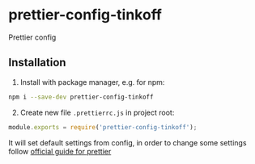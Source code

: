 # prettier-config-tinkoff

Prettier config

## Installation

1. Install with package manager, e.g. for npm:

```bash
npm i --save-dev prettier-config-tinkoff
```

2. Create new file `.prettierrc.js` in project root:

```js
module.exports = require('prettier-config-tinkoff');
```

It will set default settings from config, in order to change some settings follow [official guide for prettier](https://prettier.io/docs/en/configuration.html#sharing-configurations)
